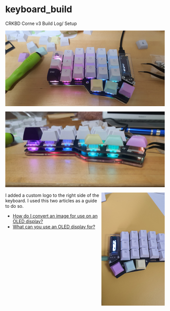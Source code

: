 # keyboard_build

CRKBD Corne v3 Build Log/ Setup

![](./images/crkbd01.jpg)

![](./images/crkbd03.jpg)


<div>
<img style="float:right" src="https://raw.githubusercontent.com/lochyb/keyboard_build/master/images/crkbd05.jpg" alt="Keyboard Photo 5" width="200" height="auto"/>
  <p>I added a custom logo to the right side of the keyboard. 
  I used this two articles as a guide to do so.
  <ul>
    <li> <a href="https://docs.splitkb.com/hc/en-us/articles/360013811280-How-do-I-convert-an-image-for-use-on-an-OLED-display-">How do I convert an image for use on an OLED display?</a>
      <li> <a href="https://docs.splitkb.com/hc/en-us/articles/360010533820-What-can-you-use-an-OLED-display-for-">What can you use an OLED display for?</a>
  </ul>
  </p>  
</div>
